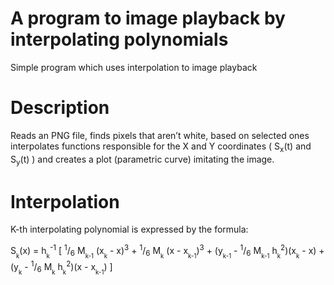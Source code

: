 # A program to image playback by interpolating polynomials
Simple program which uses interpolation to image playback

# Description

Reads an PNG file, finds pixels that aren’t white, based on selected ones interpolates functions responsible for the X and Y coordinates ( S<sub>x</sub>(t) and S<sub>y</sub>(t) ) and creates a plot (parametric curve) imitating the image.

# Interpolation

K-th interpolating polynomial is expressed by the formula:  

S<sub><sub>k</sub></sub>(x) = h<sub><sub>k</sub></sub><sup>-1</sup>  \[   <sup>1</sup>/<sub>6</sub> M<sub><sub>k-1</sub></sub> \(x<sub><sub>k</sub></sub> - x)<sup>3</sup>  +  <sup>1</sup>/<sub>6</sub> M<sub><sub>k</sub></sub> \(x - x<sub><sub>k-1</sub></sub>)<sup>3</sup>  + \(y<sub><sub>k-1</sub></sub> - <sup>1</sup>/<sub>6</sub> M<sub><sub>k-1</sub></sub> h<sub><sub>k</sub></sub><sup>2</sup>)\(x<sub><sub>k</sub></sub> - x) + \(y<sub><sub>k</sub></sub> - <sup>1</sup>/<sub>6</sub> M<sub><sub>k</sub></sub> h<sub><sub>k</sub></sub><sup>2</sup>)\(x - x<sub><sub>k-1</sub></sub>) ]
 

